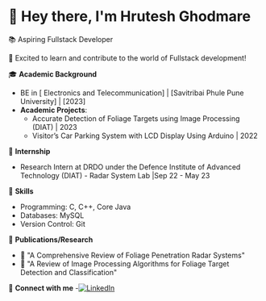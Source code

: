 
# 👋 Hey there, I'm **Hrutesh Ghodmare**

📚 Aspiring Fullstack Developer 

🚀 Excited to learn and contribute to the world of Fullstack development!

🎓 **Academic Background**
- BE in [ Electronics and Telecommunication] | [Savitribai Phule Pune University] | [2023]
- **Academic Projects**:
  - Accurate Detection of Foliage Targets using Image Processing (DIAT) | 2023
  - Visitor’s Car Parking System with LCD Display Using Arduino | 2022

🧪 **Internship**
- Research Intern at DRDO under the Defence Institute of Advanced Technology (DIAT) - Radar System Lab |Sep 22 - May 23

💼 **Skills**
- Programming: C, C++, Core Java
- Databases: MySQL
- Version Control: Git

📖 **Publications/Research**
- 📝 "A Comprehensive Review of Foliage Penetration Radar Systems"
- 📝 "A Review of Image Processing Algorithms for Foliage Target Detection and Classification"

🔗 **Connect with me**
-[![LinkedIn](https://img.shields.io/badge/LinkedIn-Connect-blue?style=flat-square&logo=LinkedIn&logoColor=white)](http://www.linkedin.com/in/hrutesh-ghodmare-5aa44521b)



